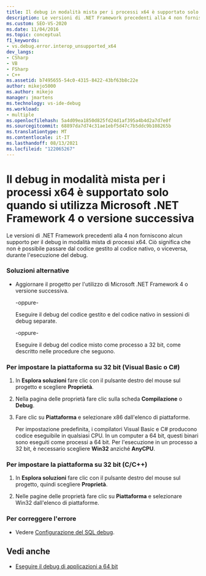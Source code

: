 ```yaml
---
title: Il debug in modalità mista per i processi x64 è supportato solo quando si utilizza Microsoft .NET Framework 4 o versione successiva
description: Le versioni di .NET Framework precedenti alla 4 non forniscono alcun supporto per il debug in modalità mista di processi x64. Vedere questo articolo per le soluzioni alternative.
ms.custom: SEO-VS-2020
ms.date: 11/04/2016
ms.topic: conceptual
f1_keywords:
- vs.debug.error.interop_unsupported_x64
dev_langs:
- CSharp
- VB
- FSharp
- C++
ms.assetid: b7495655-54c0-4315-8422-43bf63b8c22e
author: mikejo5000
ms.author: mikejo
manager: jmartens
ms.technology: vs-ide-debug
ms.workload:
- multiple
ms.openlocfilehash: 5a4d09ea1850d825fd24d1af395a4b4d2a7d7e0f
ms.sourcegitcommit: 68897da7d74c31ae1ebf5d47c7b5ddc9b108265b
ms.translationtype: MT
ms.contentlocale: it-IT
ms.lasthandoff: 08/13/2021
ms.locfileid: "122065267"
---
```

# <a name="mixed-mode-debugging-for-x64-processes-is-only-supported-when-using-microsoftnet-framework-4-or-greater"></a>Il debug in modalità mista per i processi x64 è supportato solo quando si utilizza Microsoft .NET Framework 4 o versione successiva
Le versioni di .NET Framework precedenti alla 4 non forniscono alcun supporto per il debug in modalità mista di processi x64. Ciò significa che non è possibile passare dal codice gestito al codice nativo, o viceversa, durante l'esecuzione del debug.

### <a name="workarounds"></a>Soluzioni alternative

- Aggiornare il progetto per l'utilizzo di Microsoft .NET Framework 4 o versione successiva.

     -oppure-

     Eseguire il debug del codice gestito e del codice nativo in sessioni di debug separate.

     -oppure-

     Eseguire il debug del codice misto come processo a 32 bit, come descritto nelle procedure che seguono.

### <a name="to-change-the-platform-to-32-bit-visual-basic-or-c"></a>Per impostare la piattaforma su 32 bit (Visual Basic o C#)

1. In **Esplora soluzioni** fare clic con il pulsante destro del mouse sul progetto e scegliere **Proprietà**.

2. Nella pagina delle proprietà fare clic sulla scheda **Compilazione** o **Debug**.

3. Fare clic su **Piattaforma** e selezionare x86 dall'elenco di piattaforme.

     Per impostazione predefinita, i compilatori Visual Basic e C# producono codice eseguibile in qualsiasi CPU. In un computer a 64 bit, questi binari sono eseguiti come processi a 64 bit. Per l'esecuzione in un processo a 32 bit, è necessario scegliere **Win32** anziché **AnyCPU**.

### <a name="to-change-the-platform-to-32-bit-cc"></a>Per impostare la piattaforma su 32 bit (C/C++)

1. In **Esplora soluzioni** fare clic con il pulsante destro del mouse sul progetto, quindi scegliere **Proprietà**.

2. Nelle pagine delle proprietà fare clic su **Piattaforma** e selezionare Win32 dall'elenco di piattaforme.

### <a name="to-correct-this-error"></a>Per correggere l'errore

- Vedere [Configurazione del SQL debug](/previous-versions/visualstudio/visual-studio-2010/s4sszxst(v=vs.100)).

## <a name="see-also"></a>Vedi anche
- [Eseguire il debug di applicazioni a 64 bit](../debugger/debug-64-bit-applications.md)